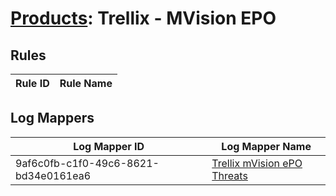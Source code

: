# [Products](README.md): Trellix - MVision EPO

## Rules

|Rule ID|Rule Name|
|----|----|


## Log Mappers

|Log Mapper ID|Log Mapper Name|
|----|----|
|9af6c0fb-c1f0-49c6-8621-bd34e0161ea6|[Trellix mVision ePO Threats](../mappings/9af6c0fb-c1f0-49c6-8621-bd34e0161ea6.md)|


